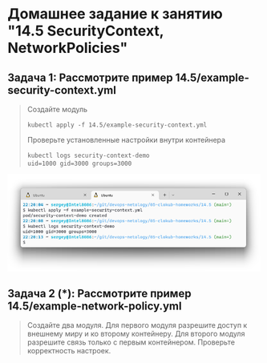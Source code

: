 # Домашнее задание к занятию "14.5 SecurityContext, NetworkPolicies"

## Задача 1: Рассмотрите пример 14.5/example-security-context.yml

> Создайте модуль
> 
> ```
> kubectl apply -f 14.5/example-security-context.yml
> ```
> 
> Проверьте установленные настройки внутри контейнера
> 
> ```
> kubectl logs security-context-demo
> uid=1000 gid=3000 groups=3000
> ```

![14.5, задача 1, скриншот](./media/14-5-1-screenshot.png)

## Задача 2 (*): Рассмотрите пример 14.5/example-network-policy.yml

> Создайте два модуля. Для первого модуля разрешите доступ к внешнему миру и ко второму контейнеру. Для второго модуля разрешите связь только с первым контейнером. Проверьте корректность настроек.
